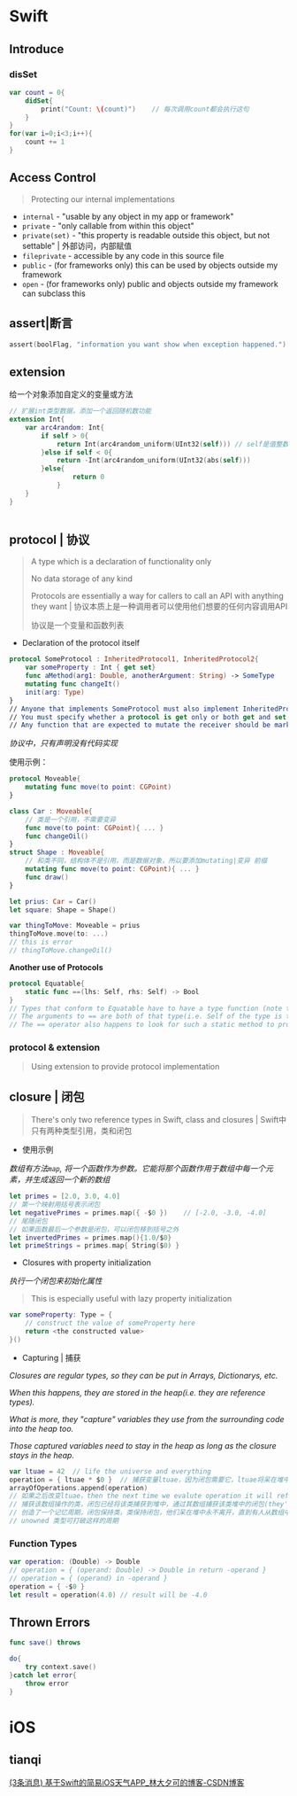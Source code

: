 # Swift

## Introduce

### disSet

```swift
var count = 0{
    didSet{
        print("Count: \(count)")	// 每次调用count都会执行这句
    }
}
for(var i=0;i<3;i++){
    count += 1
}
```

## Access Control

> Protecting our internal implementations

* `internal` - "usable by any object in my app or framework"
* `private` - "only callable from within  this object"
* `private(set)` - "this property is readable outside this object, but not settable" | 外部访问，内部赋值
* `fileprivate` - accessible by any code in this source file
* `public` - (for frameworks only) this can be used by objects outside my framework
* `open` - (for frameworks only) public and objects outside my framework can subclass this



## assert|断言

```swift
assert(boolFlag, "information you want show when exception happened.")
```

## extension

给一个对象添加自定义的变量或方法

```swift
// 扩展int类型数据，添加一个返回随机数功能
extension Int{
    var arc4random: Int{
        if self > 0{
            return Int(arc4random_uniform(UInt32(self))) // self是值整数自己
        }else if self < 0{
            return -Int(arc4random_uniform(UInt32(abs(self)))
        }else{
                return 0
            }
    }
}
    

```

## protocol | 协议

> A type which is a declaration of functionality only
>
> No data storage of any kind
>
> Protocols are essentially a way for callers to call an API with anything they want | 协议本质上是一种调用者可以使用他们想要的任何内容调用API
>
> 协议是一个变量和函数列表

* Declaration of the protocol itself

```swift
protocol SomeProtocol : InheritedProtocol1, InheritedProtocol2{
    var someProperty : Int { get set}
    func aMethod(arg1: Double, anotherArgument: String) -> SomeType
    mutating func changeIt()
    init(arg: Type)
}
// Anyone that implements SomeProtocol must also implement InheritedProtocol1 and 2
// You must specify whether a protocol is get only or both get and set
// Any function that are expected to mutate the receiver should be marked mutating(unless you are going to restrict your protocol to class implementers only with class keyword)
```

*协议中，只有声明没有代码实现*



使用示例：

```swift
protocol Moveable{
    mutating func move(to point: CGPoint)
}

class Car : Moveable{
    // 类是一个引用，不需要变异
    func move(to point: CGPoint){ ... }
    func changeOil()
}
struct Shape : Moveable{
    // 和类不同，结构体不是引用，而是数据对象，所以要添加mutating|变异 前缀 
    mutating func move(to point: CGPoint){ ... }
    func draw()
}

let prius: Car = Car()
let square: Shape = Shape()

var thingToMove: Moveable = prius
thingToMove.move(to: ...)
// this is error
// thingToMove.changeOil()
```

**Another use of Protocols**

```swift
protocol Equatable{
    static func ==(lhs: Self, rhs: Self) -> Bool
}
// Types that conform to Equatable have to have a type function (note the static) called == | 任何类只要实现这个协议就可以做==运算
// The arguments to == are both of that type(i.e. Self of the type is the type itself)
// The == operator also happens to look for such a static method to provide its implementation
```



### protocol & extension



> Using extension to provide protocol implementation







## closure | 闭包

> There's only two reference types in Swift, class and closures | Swift中只有两种类型引用，类和闭包

* 使用示例

*数组有方法`map`, 将一个函数作为参数。它能将那个函数作用于数组中每一个元素，并生成返回一个新的数组*

```swift
let primes = [2.0, 3.0, 4.0]
// 第一个映射用括号表示闭包
let negativePrimes = primes.map({ -$0 })	// [-2.0, -3.0, -4.0]
// 尾随闭包
// 如果函数最后一个参数是闭包，可以闭包移到括号之外
let invertedPrimes = primes.map(){1.0/$0}
let primeStrings = primes.map{ String($0) }
```



* Closures with  property initialization

*执行一个闭包来初始化属性*

> This is especially useful with lazy property initialization

```swift
var someProperty: Type = {
    // construct the value of someProperty here
    return <the constructed value>
}()
```



* Capturing | 捕获

*Closures are regular types, so they can be put in Arrays, Dictionarys, etc.*

*When this happens, they are stored in the heap(i.e. they are reference types).*



*What is more, they "capture" variables they use from the surrounding code into the heap too.*

*Those captured variables need to stay in the heap as long as the closure stays in the heap.*

```swift
var ltuae = 42	// life the universe and everything
operation = { ltuae * $0 }	// 捕获变量ltuae，因为闭包需要它，ltuae将呆在堆中直到闭包消失
arrayOfOperations.append(operation)
// 如果之后改变ltuae，then the next time we evalute operation it will reflect that even if we leave the scope(function or whatever) that this code is in!
// 捕获该数组操作的类，闭包已经将该类捕获到堆中，通过其数组捕获该类堆中的闭包(they're pointing to each other through the array)
// 创造了一个记忆周期，闭包保持类，类保持闭包，他们呆在堆中永不离开，直到有人从数组中移除了闭包
// unowned 类型可打破这样的周期
```





### Function Types

```swift
var operation: (Double) -> Double
// operation = { (operand: Double) -> Double in return -operand }
// operation = { (operand) in -operand }
operation = { -$0 }
let result = operation(4.0)	// result will be -4.0
```



## Thrown Errors

```swift
func save() throws

do{
    try context.save()
}catch let error{
    throw error
}
```



# iOS

## tianqi

[(3条消息) 基于Swift的简易iOS天气APP_林大夕可的博客-CSDN博客](https://blog.csdn.net/Sherlooock/article/details/107488658?ops_request_misc=%7B%22request%5Fid%22%3A%22162252443616780357280024%22%2C%22scm%22%3A%2220140713.130102334.pc%5Fall.%22%7D&request_id=162252443616780357280024&biz_id=0&utm_medium=distribute.pc_search_result.none-task-blog-2~all~first_rank_v2~rank_v29-1-107488658.first_rank_v2_pc_rank_v29&utm_term=iOS+天气app+swift&spm=1018.2226.3001.4187)


